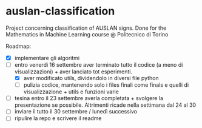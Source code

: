 # auslan-classification
Project concerning classification of AUSLAN signs.  Done for the Mathematics in Machine Learning course @ Politecnico di Torino

Roadmap:
- [X] implementare gli algoritmi
- [ ] entro venerdì 16 settembre aver terminato tutto il codice (a meno di visualizzazioni) + aver lanciato tot esperimenti.
    - [X] aver modificato utils, dividendolo in diversi file python
    - [ ] pulizia codice, mantenendo solo i files finali come finals e quelli di visualizzazione + utils e funzioni varie 
- [ ] tesina entro il 23 settembre averla completata + svolgere la presentazione se possibile. Altrimenti ricade nella settimana dal 24 al 30
- [ ] inviare il tutto il 30 settembre / lunedì successivo
- [ ] ripulire la repo e scrivere il readme
